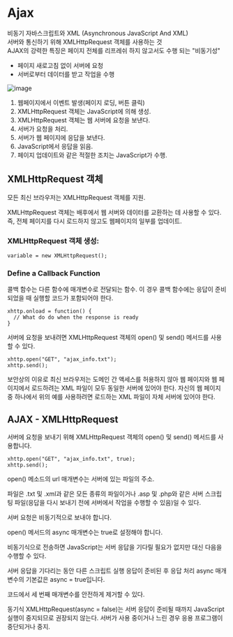 # Ajax 
비동기 자바스크립트와 XML (Asynchronous JavaScript And XML)    
서버와 통신하기 위해 XMLHttpRequest 객체를 사용하는 것     
AJAX의 강력한 특징은 페이지 전체를 리프레쉬 하지 않고서도 수행 되는 "비동기성"    
* 페이지 새로고침 없이 서버에 요청
* 서버로부터 데이터를 받고 작업을 수행

![image](https://user-images.githubusercontent.com/52963259/126131810-6c87569a-deb1-4fa3-82a1-c5126affaa24.png)

1. 웹페이지에서 이벤트 발생(페이지 로딩, 버튼 클릭)
2. XMLHttpRequest 객체는 JavaScript에 의해 생성.
3. XMLHttpRequest 객체는 웹 서버에 요청을 보낸다.
4. 서버가 요청을 처리.
5. 서버가 웹 페이지에 응답을 보낸다.
6. JavaScript에서 응답을 읽음.
7. 페이지 업데이트와 같은 적절한 조치는 JavaScript가 수행.

## XMLHttpRequest 객체
모든 최신 브라우저는 XMLHttpRequest 객체를 지원.

XMLHttpRequest 객체는 배후에서 웹 서버와 데이터를 교환하는 데 사용할 수 있다. 즉, 전체 페이지를 다시 로드하지 않고도 웹페이지의 일부를 업데이트.

### XMLHttpRequest 객체 생성:

```
variable = new XMLHttpRequest();
```
### Define a Callback Function
콜백 함수는 다른 함수에 매개변수로 전달되는 함수.
이 경우 콜백 함수에는 응답이 준비되었을 때 실행할 코드가 포함되어야 한다.

```
xhttp.onload = function() {
  // What do do when the response is ready
}
```
서버에 요청을 보내려면 XMLHttpRequest 객체의 open() 및 send() 메서드를 사용할 수 있다.
```
xhttp.open("GET", "ajax_info.txt");
xhttp.send();
```

보안상의 이유로 최신 브라우저는 도메인 간 액세스를 허용하지 않아 웹 페이지와 웹 페이지에서 로드하려는 XML 파일이 모두 동일한 서버에 있어야 한다.
자신의 웹 페이지 중 하나에서 위의 예를 사용하려면 로드하는 XML 파일이 자체 서버에 있어야 한다.

## AJAX - XMLHttpRequest

서버에 요청을 보내기 위해 XMLHttpRequest 객체의 open() 및 send() 메서드를 사용합니다.
```
xhttp.open("GET", "ajax_info.txt", true);
xhttp.send();		
```

open() 메소드의 url 매개변수는 서버에 있는 파일의 주소.

파일은 .txt 및 .xml과 같은 모든 종류의 파일이거나 .asp 및 .php와 같은 서버 스크립팅 파일(응답을 다시 보내기 전에 서버에서 작업을 수행할 수 있음)일 수 있다.


서버 요청은 비동기적으로 보내야 합니다.

open() 메서드의 async 매개변수는 true로 설정해야 합니다.

비동기식으로 전송하면 JavaScript는 서버 응답을 기다릴 필요가 없지만 대신 다음을 수행할 수 있다.

서버 응답을 기다리는 동안 다른 스크립트 실행
응답이 준비된 후 응답 처리
async 매개변수의 기본값은 async = true입니다.

코드에서 세 번째 매개변수를 안전하게 제거할 수 있다.

동기식 XMLHttpRequest(async = false)는 서버 응답이 준비될 때까지 JavaScript 실행이 중지되므로 권장되지 않는다. 서버가 사용 중이거나 느린 경우 응용 프로그램이 중단되거나 중지.

